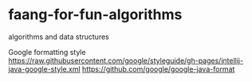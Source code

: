 # faang-for-fun-algorithms
algorithms and data structures

Google formatting style
https://raw.githubusercontent.com/google/styleguide/gh-pages/intellij-java-google-style.xml
https://github.com/google/google-java-format